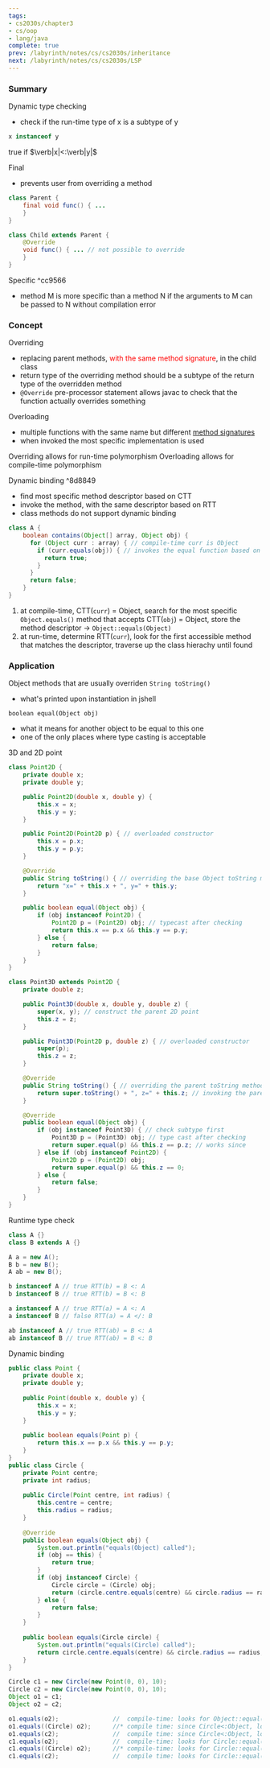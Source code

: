 ```yaml
---
tags:
- cs2030s/chapter3
- cs/oop
- lang/java
complete: true
prev: /labyrinth/notes/cs/cs2030s/inheritance
next: /labyrinth/notes/cs/cs2030s/LSP
---
```

   
### Summary
Dynamic type checking
- check if the run-time type of x is a subtype of y
```java
x instanceof y
```
true if $\verb|x|<:\verb|y|$

Final
- prevents user from overriding a method
```java
class Parent {
	final void func() { ...
	}
}

class Child extends Parent {
	@Override
	void func() { ... // not possible to override
	}
}
```

Specific ^cc9566
- method M is more specific than a method N if the arguments to M can be passed to N without compilation error
### Concept
Overriding
- replacing parent methods, <span style="color:red">with the same method signature</span>, in the child class
- return type of the overriding method should be a subtype of the return type of the overridden method
- `@Override` pre-processor statement allows javac to check that the function actually overrides something

Overloading
- multiple functions with the same name but different [method signatures](/labyrinth/notes/cs/cs2030s/classes#^4e342d)
- when invoked the most specific implementation is used

Overriding allows for run-time polymorphism 
Overloading allows for compile-time polymorphism

Dynamic binding ^8d8849
- find most specific method descriptor based on CTT
- invoke the method, with the same descriptor based on RTT
- class methods do not support dynamic binding
```java
class A {
	boolean contains(Object[] array, Object obj) {
	  for (Object curr : array) { // compile-time curr is Object
	    if (curr.equals(obj)) { // invokes the equal function based on the run-time type of curr
	      return true;
	    }
	  }
	  return false;
	}
}
```
1. at compile-time, CTT(`curr`) = Object, search for the most specific `Object.equals()` method that accepts CTT(`obj`) = Object, store the method descriptor -> `Object::equals(Object)`
2. at run-time, determine RTT(`curr`), look for the first accessible method that matches the descriptor, traverse up the class hierachy until found
### Application
Object methods that are usually overriden
`String toString()`
- what's printed upon instantiation in jshell

`boolean equal(Object obj)`
- what it means for another object to be equal to this one
- one of the only places where type casting is acceptable

3D and 2D point
```java
class Point2D {
	private double x;
	private double y;

	public Point2D(double x, double y) {
		this.x = x;
		this.y = y;
	}

	public Point2D(Point2D p) { // overloaded constructor
		this.x = p.x;
		this.y = p.y;
	}

	@Override
	public String toString() { // overriding the base Object toString method
		return "x=" + this.x + ", y=" + this.y;
    }

	public boolean equal(Object obj) {
		if (obj instanceof Point2D) {
			Point2D p = (Point2D) obj; // typecast after checking
			return this.x == p.x && this.y == p.y;
		} else {
			return false;
		}
	}
}

class Point3D extends Point2D {
	private double z;

	public Point3D(double x, double y, double z) {
		super(x, y); // construct the parent 2D point
		this.z = z;
	}

	public Point3D(Point2D p, double z) { // overloaded constructor
		super(p);
		this.z = z;
	}

	@Override
	public String toString() { // overriding the parent toString method
		return super.toString() + ", z=" + this.z; // invoking the parent toString method
	}

	@Override
	public boolean equal(Object obj) {
		if (obj instanceof Point3D) { // check subtype first
			Point3D p = (Point3D) obj; // type cast after checking
			return super.equal(p) && this.z == p.z; // works since 
		} else if (obj instanceof Point2D) {
			Point2D p = (Point2D) obj;
			return super.equal(p) && this.z == 0;
		} else {
		    return false;
		}
	}
}
```

Runtime type check
```java
class A {}
class B extends A {}

A a = new A();
B b = new B();
A ab = new B();

b instanceof A // true RTT(b) = B <: A
b instanceof B // true RTT(b) = B <: B

a instanceof A // true RTT(a) = A <: A
a instanceof B // false RTT(a) = A </: B

ab instanceof A // true RTT(ab) = B <: A
ab instanceof B // true RTT(ab) = B <: B
```

Dynamic binding
```java
public class Point {
	private double x;
	private double y;
	
	public Point(double x, double y) {
		this.x = x;
		this.y = y;
	}
	
	public boolean equals(Point p) {
	    return this.x == p.x && this.y == p.y;
	}
}
public class Circle {
	private Point centre;
	private int radius;
	
	public Circle(Point centre, int radius) {
		this.centre = centre;
		this.radius = radius;
	}
	
	@Override
	public boolean equals(Object obj) {
		System.out.println("equals(Object) called");
		if (obj == this) {
			return true;
		}
		if (obj instanceof Circle) {
			Circle circle = (Circle) obj;
			return (circle.centre.equals(centre) && circle.radius == radius);
		} else {
			return false;
		}
	}
	
	public boolean equals(Circle circle) {
		System.out.println("equals(Circle) called");
		return circle.centre.equals(centre) && circle.radius == radius;
	}
}

Circle c1 = new Circle(new Point(0, 0), 10);
Circle c2 = new Circle(new Point(0, 0), 10);
Object o1 = c1;
Object o2 = c2;

o1.equals(o2);               //  compile-time: looks for Object::equal(Object), run-time: finds Circle.equal(Object), passes o2
o1.equals((Circle) o2);      //* compile time: since Circle<:Object, looks for Object::equal(Object), run-time: finds Circle.equal(Object), passes (Circle) o2
o1.equals(c2);               //  compile time: since Circle<:Object, looks for Object::equal(Object), run-time: finds Circle.equal(Object), passes c2
c1.equals(o2);               //  compile-time: looks for Circle::equal(Object), run-time: finds Circle.equal(Object), passes o2
c1.equals((Circle) o2);      //* compile-time: looks for Circle::equal(Circle), run-time: finds Circle.equal(Circle), passes (Circle) o2
c1.equals(c2);               //  compile time: looks for Circle::equal(Circle), run-time: finds Circle.equal(Circle), passes c2
```